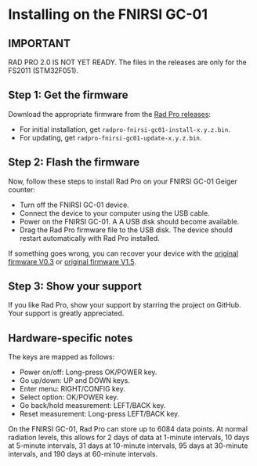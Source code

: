 # Installing on the FNIRSI GC-01

## IMPORTANT

RAD PRO 2.0 IS NOT YET READY. The files in the releases are only for the FS2011 (STM32F051).

## Step 1: Get the firmware

Download the appropriate firmware from the [Rad Pro releases](https://github.com/Gissio/radpro/releases):
  * For initial installation, get `radpro-fnirsi-gc01-install-x.y.z.bin`.
  * For updating, get `radpro-fnirsi-gc01-update-x.y.z.bin`.

## Step 2: Flash the firmware

Now, follow these steps to install Rad Pro on your FNIRSI GC-01 Geiger counter:

* Turn off the FNIRSI GC-01 device.
* Connect the device to your computer using the USB cable.
* Power on the FNIRSI GC-01. A A USB disk should become available.
* Drag the Rad Pro firmware file to the USB disk. The device should restart automatically with Rad Pro installed.

If something goes wrong, you can recover your device with the [original firmware V0.3](devices/FNIRSI%20GC-01/FNIRSI%20GC-01%20V0.3.zip) or [original firmware V1.5](devices/FNIRSI%20GC-01/FNIRSI%20GC-01%20V1.5.bin).

## Step 3: Show your support

If you like Rad Pro, show your support by starring the project on GitHub. Your support is greatly appreciated.

## Hardware-specific notes

The keys are mapped as follows:

  * Power on/off: Long-press OK/POWER key.
  * Go up/down: UP and DOWN keys.
  * Enter menu: RIGHT/CONFIG key.
  * Select option: OK/POWER key.
  * Go back/hold measurement: LEFT/BACK key.
  * Reset measurement: Long-press LEFT/BACK key.

On the FNIRSI GC-01, Rad Pro can store up to 6084 data points. At normal radiation levels, this allows for 2 days of data at 1-minute intervals, 10 days at 5-minute intervals, 31 days at 10-minute intervals, 95 days at 30-minute intervals, and 190 days at 60-minute intervals.
